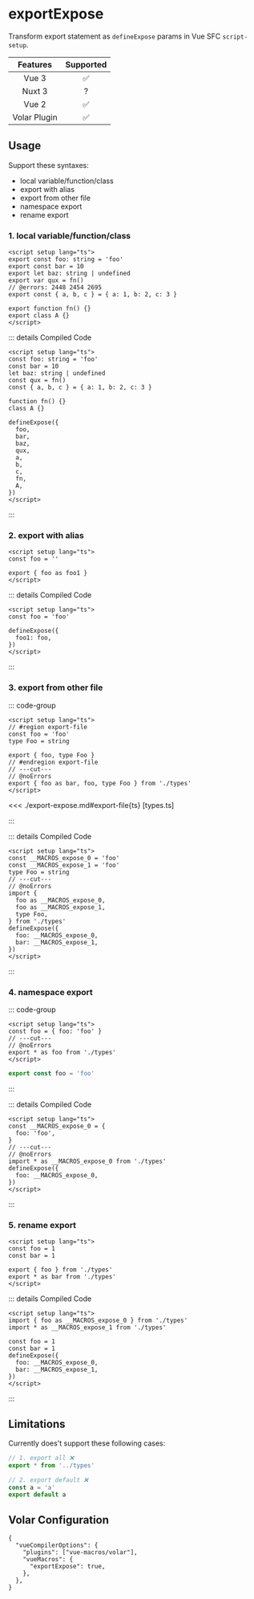 # exportExpose <PackageVersion name="@vue-macros/export-expose" />

<StabilityLevel level="experimental" />

Transform export statement as `defineExpose` params in Vue SFC `script-setup`.

|   Features   |     Supported      |
| :----------: | :----------------: |
|    Vue 3     | :white_check_mark: |
|    Nuxt 3    |         ?          |
|    Vue 2     | :white_check_mark: |
| Volar Plugin | :white_check_mark: |

## Usage

Support these syntaxes:

- local variable/function/class
- export with alias
- export from other file
- namespace export
- rename export

### 1. local variable/function/class

```vue twoslash
<script setup lang="ts">
export const foo: string = 'foo'
export const bar = 10
export let baz: string | undefined
export var qux = fn()
// @errors: 2448 2454 2695
export const { a, b, c } = { a: 1, b: 2, c: 3 }

export function fn() {}
export class A {}
</script>
```

::: details Compiled Code

```vue twoslash
<script setup lang="ts">
const foo: string = 'foo'
const bar = 10
let baz: string | undefined
const qux = fn()
const { a, b, c } = { a: 1, b: 2, c: 3 }

function fn() {}
class A {}

defineExpose({
  foo,
  bar,
  baz,
  qux,
  a,
  b,
  c,
  fn,
  A,
})
</script>
```

:::

### 2. export with alias

```vue twoslash
<script setup lang="ts">
const foo = ''

export { foo as foo1 }
</script>
```

::: details Compiled Code

```vue twoslash
<script setup lang="ts">
const foo = 'foo'

defineExpose({
  foo1: foo,
})
</script>
```

:::

### 3. export from other file

::: code-group

```vue [App.vue] twoslash
<script setup lang="ts">
// #region export-file
const foo = 'foo'
type Foo = string

export { foo, type Foo }
// #endregion export-file
// ---cut---
// @noErrors
export { foo as bar, foo, type Foo } from './types'
</script>
```

<<< ./export-expose.md#export-file{ts} [types.ts]

:::

::: details Compiled Code

```vue twoslash
<script setup lang="ts">
const __MACROS_expose_0 = 'foo'
const __MACROS_expose_1 = 'foo'
type Foo = string
// ---cut---
// @noErrors
import {
  foo as __MACROS_expose_0,
  foo as __MACROS_expose_1,
  type Foo,
} from './types'
defineExpose({
  foo: __MACROS_expose_0,
  bar: __MACROS_expose_1,
})
</script>
```

:::

### 4. namespace export

::: code-group

```vue [App.vue] twoslash
<script setup lang="ts">
const foo = { foo: 'foo' }
// ---cut---
// @noErrors
export * as foo from './types'
</script>
```

```ts [types.ts]
export const foo = 'foo'
```

:::

::: details Compiled Code

```vue twoslash
<script setup lang="ts">
const __MACROS_expose_0 = {
  foo: 'foo',
}
// ---cut---
// @noErrors
import * as __MACROS_expose_0 from './types'
defineExpose({
  foo: __MACROS_expose_0,
})
</script>
```

:::

### 5. rename export

```vue
<script setup lang="ts">
const foo = 1
const bar = 1

export { foo } from './types'
export * as bar from './types'
</script>
```

::: details Compiled Code

```vue
<script setup lang="ts">
import { foo as __MACROS_expose_0 } from './types'
import * as __MACROS_expose_1 from './types'

const foo = 1
const bar = 1
defineExpose({
  foo: __MACROS_expose_0,
  bar: __MACROS_expose_1,
})
</script>
```

:::

## Limitations

Currently does't support these following cases:

```ts
// 1. export all ❌
export * from '../types'

// 2. export default ❌
const a = 'a'
export default a
```

## Volar Configuration

```jsonc {3,5} [tsconfig.json]
{
  "vueCompilerOptions": {
    "plugins": ["vue-macros/volar"],
    "vueMacros": {
      "exportExpose": true,
    },
  },
}
```

